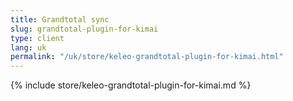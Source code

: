 ```yaml
---
title: Grandtotal sync
slug: grandtotal-plugin-for-kimai
type: client
lang: uk
permalink: "/uk/store/keleo-grandtotal-plugin-for-kimai.html"
---
```


{% include store/keleo-grandtotal-plugin-for-kimai.md %}

